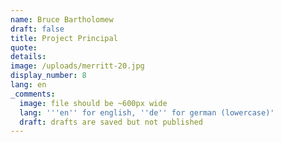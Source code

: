```yaml
---
name: Bruce Bartholomew
draft: false
title: Project Principal
quote:
details:
image: /uploads/merritt-20.jpg
display_number: 8
lang: en
_comments:
  image: file should be ~600px wide
  lang: '''en'' for english, ''de'' for german (lowercase)'
  draft: drafts are saved but not published
---
```

